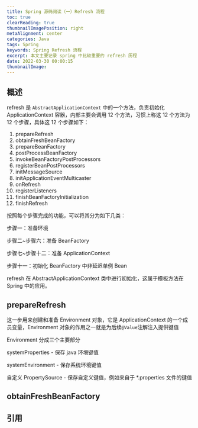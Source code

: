 ```yaml
---
title: Spring 源码阅读（一）Refresh 流程
toc: true
clearReading: true
thumbnailImagePosition: right
metaAlignment: center
categories: Java
tags: Spring
keywords: Spring Refresh 流程
excerpt: 本文主要记录 spring 中比较重要的 refresh 历程
date: 2022-03-30 00:00:15
thumbnailImage:
---
```


<!-- toc -->

## 概述

refresh 是 `AbstractApplicationContext` 中的一个方法，负责初始化 ApplicationContext 容器，内部主要会调用 12 个方法，习惯上称这 12 个方法为 12 个步骤，具体这 12 个步骤如下：

1. prepareRefresh
2. obtainFreshBeanFactory
3. prepareBeanFactory
4. postProcessBeanFactory
5. invokeBeanFactoryPostProcessors
6. registerBeanPostProcessors
7. initMessageSource
8. initApplicationEventMulticaster
9. onRefresh
10. registerListeners
11. finishBeanFactoryInitialization
12. finishRefresh

按照每个步骤完成的功能，可以将其分为如下几类：

步骤一：准备环境

步骤二~步骤六：准备 BeanFactory

步骤七~步骤十二：准备 ApplicationContext

步骤十一：初始化 BeanFactory 中非延迟单例 Bean

refresh 在 AbstractApplicationContext 类中进行初始化，这属于模板方法在 Spring 中的应用。

## prepareRefresh

这一步用来创建和准备 Environment 对象，它是 ApplicationContext 的一个成员变量，Environment 对象的作用之一就是为后续`@Value`注解注入提供键值

Environment 分成三个主要部分

systemProperties - 保存 java 环境键值

systemEnvironment - 保存系统环境键值

自定义 PropertySource - 保存自定义键值，例如来自于 \*.properties 文件的键值

## obtainFreshBeanFactory

## 引用
